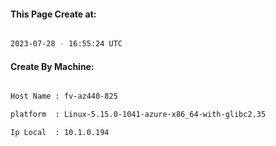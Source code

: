 
   
#### This Page Create at:

```bash

2023-07-28 - 16:55:24 UTC

```

#### Create By Machine:

```bash

Host Name : fv-az440-825

platform  : Linux-5.15.0-1041-azure-x86_64-with-glibc2.35

Ip Local  : 10.1.0.194

```

